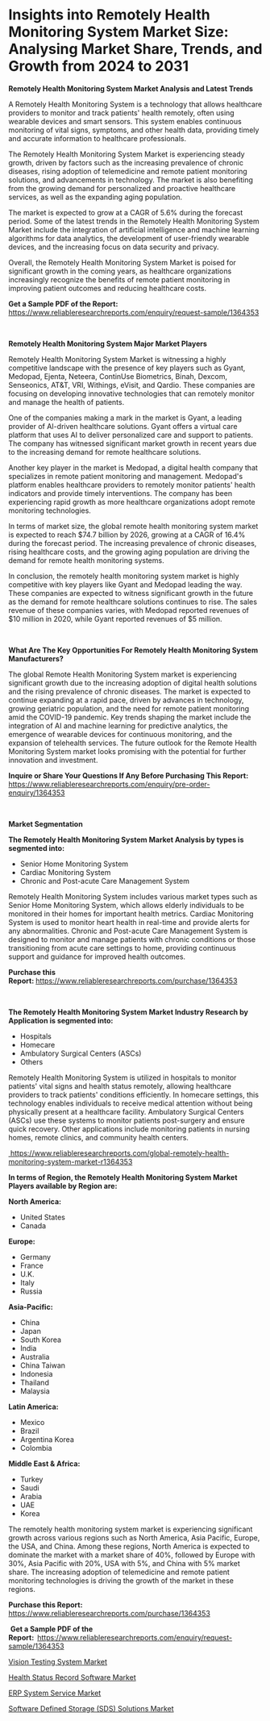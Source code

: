 <p><h1>Insights into Remotely Health Monitoring System Market Size: Analysing Market Share, Trends, and Growth from 2024 to 2031</h1></p><p><strong>Remotely Health Monitoring System Market Analysis and Latest Trends</strong></p>
<p><p>A Remotely Health Monitoring System is a technology that allows healthcare providers to monitor and track patients' health remotely, often using wearable devices and smart sensors. This system enables continuous monitoring of vital signs, symptoms, and other health data, providing timely and accurate information to healthcare professionals.</p><p>The Remotely Health Monitoring System Market is experiencing steady growth, driven by factors such as the increasing prevalence of chronic diseases, rising adoption of telemedicine and remote patient monitoring solutions, and advancements in technology. The market is also benefiting from the growing demand for personalized and proactive healthcare services, as well as the expanding aging population.</p><p>The market is expected to grow at a CAGR of 5.6% during the forecast period. Some of the latest trends in the Remotely Health Monitoring System Market include the integration of artificial intelligence and machine learning algorithms for data analytics, the development of user-friendly wearable devices, and the increasing focus on data security and privacy.</p><p>Overall, the Remotely Health Monitoring System Market is poised for significant growth in the coming years, as healthcare organizations increasingly recognize the benefits of remote patient monitoring in improving patient outcomes and reducing healthcare costs.</p></p>
<p><strong>Get a Sample PDF of the Report:&nbsp;</strong> <a href="https://www.reliableresearchreports.com/enquiry/request-sample/1364353">https://www.reliableresearchreports.com/enquiry/request-sample/1364353</a></p>
<p>&nbsp;</p>
<p><strong>Remotely Health Monitoring System Major Market Players</strong></p>
<p><p>Remotely Health Monitoring System Market is witnessing a highly competitive landscape with the presence of key players such as Gyant, Medopad, Ejenta, Neteera, ContinUse Biometrics, Binah, Dexcom, Senseonics, AT&T, VRI, Withings, eVisit, and Qardio. These companies are focusing on developing innovative technologies that can remotely monitor and manage the health of patients.</p><p>One of the companies making a mark in the market is Gyant, a leading provider of AI-driven healthcare solutions. Gyant offers a virtual care platform that uses AI to deliver personalized care and support to patients. The company has witnessed significant market growth in recent years due to the increasing demand for remote healthcare solutions.</p><p>Another key player in the market is Medopad, a digital health company that specializes in remote patient monitoring and management. Medopad's platform enables healthcare providers to remotely monitor patients' health indicators and provide timely interventions. The company has been experiencing rapid growth as more healthcare organizations adopt remote monitoring technologies.</p><p>In terms of market size, the global remote health monitoring system market is expected to reach $74.7 billion by 2026, growing at a CAGR of 16.4% during the forecast period. The increasing prevalence of chronic diseases, rising healthcare costs, and the growing aging population are driving the demand for remote health monitoring systems.</p><p>In conclusion, the remotely health monitoring system market is highly competitive with key players like Gyant and Medopad leading the way. These companies are expected to witness significant growth in the future as the demand for remote healthcare solutions continues to rise. The sales revenue of these companies varies, with Medopad reported revenues of $10 million in 2020, while Gyant reported revenues of $5 million.</p></p>
<p>&nbsp;</p>
<p><strong>What Are The Key Opportunities For Remotely Health Monitoring System Manufacturers?</strong></p>
<p><p>The global Remote Health Monitoring System market is experiencing significant growth due to the increasing adoption of digital health solutions and the rising prevalence of chronic diseases. The market is expected to continue expanding at a rapid pace, driven by advances in technology, growing geriatric population, and the need for remote patient monitoring amid the COVID-19 pandemic. Key trends shaping the market include the integration of AI and machine learning for predictive analytics, the emergence of wearable devices for continuous monitoring, and the expansion of telehealth services. The future outlook for the Remote Health Monitoring System market looks promising with the potential for further innovation and investment.</p></p>
<p><strong>Inquire or Share Your Questions If Any Before Purchasing This Report:</strong> <a href="https://www.reliableresearchreports.com/enquiry/pre-order-enquiry/1364353">https://www.reliableresearchreports.com/enquiry/pre-order-enquiry/1364353</a></p>
<p>&nbsp;</p>
<p><strong>Market Segmentation</strong></p>
<p><strong>The Remotely Health Monitoring System Market Analysis by types is segmented into:</strong></p>
<p><ul><li>Senior Home Monitoring System</li><li>Cardiac Monitoring System</li><li>Chronic and Post-acute Care Management System</li></ul></p>
<p><p>Remotely Health Monitoring System includes various market types such as Senior Home Monitoring System, which allows elderly individuals to be monitored in their homes for important health metrics. Cardiac Monitoring System is used to monitor heart health in real-time and provide alerts for any abnormalities. Chronic and Post-acute Care Management System is designed to monitor and manage patients with chronic conditions or those transitioning from acute care settings to home, providing continuous support and guidance for improved health outcomes.</p></p>
<p><strong>Purchase this Report:&nbsp;</strong><a href="https://www.reliableresearchreports.com/purchase/1364353">https://www.reliableresearchreports.com/purchase/1364353</a></p>
<p>&nbsp;</p>
<p><strong>The Remotely Health Monitoring System Market Industry Research by Application is segmented into:</strong></p>
<p><ul><li>Hospitals</li><li>Homecare</li><li>Ambulatory Surgical Centers (ASCs)</li><li>Others</li></ul></p>
<p><p>Remotely Health Monitoring System is utilized in hospitals to monitor patients' vital signs and health status remotely, allowing healthcare providers to track patients' conditions efficiently. In homecare settings, this technology enables individuals to receive medical attention without being physically present at a healthcare facility. Ambulatory Surgical Centers (ASCs) use these systems to monitor patients post-surgery and ensure quick recovery. Other applications include monitoring patients in nursing homes, remote clinics, and community health centers.</p></p>
<p><a href="https://www.reliableresearchreports.com/global-remotely-health-monitoring-system-market-r1364353">&nbsp;https://www.reliableresearchreports.com/global-remotely-health-monitoring-system-market-r1364353</a></p>
<p><strong>In terms of Region, the Remotely Health Monitoring System Market Players available by Region are:</strong></p>
<p>
    <p> <strong> North America: </strong>
        <ul>
            <li>United States</li>
            <li>Canada</li>
        </ul>
        </p> 
    <p> <strong> Europe: </strong>
        <ul>
            <li>Germany</li>
            <li>France</li>
            <li>U.K.</li>
            <li>Italy</li>
            <li>Russia</li>
        </ul>
        </p> 
    <p> <strong> Asia-Pacific: </strong>
        <ul>
            <li>China</li>
            <li>Japan</li>
            <li>South Korea</li>
            <li>India</li>
            <li>Australia</li>
            <li>China Taiwan</li>
            <li>Indonesia</li>
            <li>Thailand</li>
            <li>Malaysia</li>
        </ul>
        </p> 
    <p> <strong> Latin America: </strong>
        <ul>
            <li>Mexico</li>
            <li>Brazil</li>
            <li>Argentina Korea</li>
            <li>Colombia</li>
        </ul>
        </p> 
    <p> <strong> Middle East & Africa: </strong>
        <ul>
            <li>Turkey</li>
            <li>Saudi</li>
            <li>Arabia</li>
            <li>UAE</li>
            <li>Korea</li>
        </ul>
    </p>
    </p>
<p><p>The remotely health monitoring system market is experiencing significant growth across various regions such as North America, Asia Pacific, Europe, the USA, and China. Among these regions, North America is expected to dominate the market with a market share of 40%, followed by Europe with 30%, Asia Pacific with 20%, USA with 5%, and China with 5% market share. The increasing adoption of telemedicine and remote patient monitoring technologies is driving the growth of the market in these regions.</p></p>
<p><strong>Purchase this Report: </strong><a href="https://www.reliableresearchreports.com/purchase/1364353">https://www.reliableresearchreports.com/purchase/1364353</a></p>
<p>&nbsp;<strong>Get a Sample PDF of the Report:&nbsp;&nbsp;</strong><a href="https://www.reliableresearchreports.com/enquiry/request-sample/1364353">https://www.reliableresearchreports.com/enquiry/request-sample/1364353</a></p>
<p><strong></strong></p>
<p><p><a href="https://www.linkedin.com/pulse/vision-testing-system-market-analysis-examines-its-scope-rnl9f">Vision Testing System Market</a></p><p><a href="https://github.com/gracielawharr/Market-Research-Report-List-1/blob/main/health-status-record-software-market.md">Health Status Record Software Market</a></p><p><a href="https://github.com/JennyferFeil2023/Market-Research-Report-List-1/blob/main/erp-system-service-market.md">ERP System Service Market</a></p><p><a href="https://www.linkedin.com/pulse/software-defined-storage-sds-solutions-market-analysis-size-global-kfnwe">Software Defined Storage (SDS) Solutions Market</a></p></p>